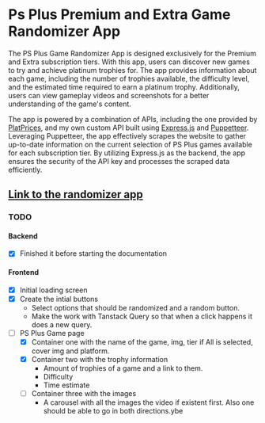 # Ps Plus Premium and Extra Game Randomizer App


The PS Plus Game Randomizer App is designed exclusively for the Premium and Extra subscription tiers. With this app, users can discover new games to try and achieve platinum trophies for. The app provides information about each game, including the number of trophies available, the difficulty level, and the estimated time required to earn a platinum trophy. Additionally, users can view gameplay videos and screenshots for a better understanding of the game's content. 

The app is powered by a combination of APIs, including the one provided by [PlatPrices](https://platprices.com/developers.php), and my own custom API built using [Express.js](https://expressjs.com/) and [Puppetteer](https://pptr.dev/). Leveraging Puppetteer, the app effectively scrapes the website to gather up-to-date information on the current selection of PS Plus games available for each subscription tier. By utilizing Express.js as the backend, the app ensures the security of the API key and processes the scraped data efficiently.

## [Link to the randomizer app]()


### TODO

#### Backend
- [x] Finished it before starting the documentation

#### Frontend
- [x] Initial loading screen
- [x] Create the intial buttons
    - Select options that should be randomized and a random button.
    - Make the work with Tanstack Query so that when a click happens it does a new query.
- [ ] PS Plus Game page
    - [x] Container one with the name of the game, img, tier if All is selected, cover img and platform.
    - [x] Container two with the trophy information
        - Amount of trophies of a game and a link to them.
        - Difficulty
        - Time estimate
    - [ ] Container three with the images
        - A carousel with all the images the video if existent first. Also one should be able to go in both directions.ybe

        